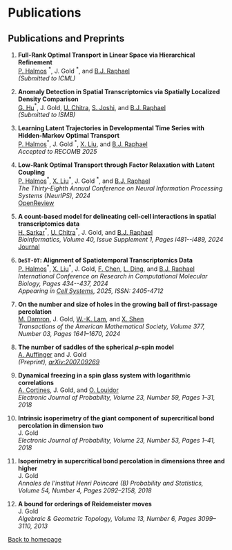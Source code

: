 # Publications

## Publications and Preprints

1. **Full-Rank Optimal Transport in Linear Space via Hierarchical Refinement**  
   [P. Halmos](https://www.linkedin.com/in/peter-halmos-680937124) $^{ * }$, J. Gold $^{ * }$, and [B.J. Raphael](https://www.cs.princeton.edu/~braphael/)  
   *(Submitted to ICML)*

2. **Anomaly Detection in Spatial Transcriptomics via Spatially Localized Density Comparison**  
   [G. Hu](https://raphael-group.github.io/people/)$^{ * }$, J. Gold, [U. Chitra](https://uthsavc.github.io), [S. Joshi](https://www.linkedin.com/in/sunay-joshi/), and [B.J. Raphael](https://www.cs.princeton.edu/~braphael/)  
   *(Submitted to ISMB)*

3. **Learning Latent Trajectories in Developmental Time Series with Hidden-Markov Optimal Transport**  
   [P. Halmos](https://www.linkedin.com/in/peter-halmos-680937124)$^{ * }$, J. Gold $^{ * }$, [X. Liu](https://scholar.google.com/citations?user=ZiK_z9EAAAAJ&hl=en), and [B.J. Raphael](https://www.cs.princeton.edu/~braphael/)  
   *Accepted to RECOMB 2025*  

4. **Low-Rank Optimal Transport through Factor Relaxation with Latent Coupling**  
   [P. Halmos](https://www.linkedin.com/in/peter-halmos-680937124)$^{ * }$, [X. Liu](https://scholar.google.com/citations?user=ZiK_z9EAAAAJ&hl=en)$^{ * }$, J. Gold $^{ * }$, and [B.J. Raphael](https://www.cs.princeton.edu/~braphael/)  
   *The Thirty-Eighth Annual Conference on Neural Information Processing Systems (NeurIPS), 2024*  
   [OpenReview](https://openreview.net/forum?id=hGgkdFF2hR)

5. **A count-based model for delineating cell-cell interactions in spatial transcriptomics data**  
   [H. Sarkar](https://www.hiraksarkar.com)$^{ * }$, [U. Chitra](https://uthsavc.github.io)$^{ * }$, J. Gold, and [B.J. Raphael](https://www.cs.princeton.edu/~braphael/)  
   *Bioinformatics, Volume 40, Issue Supplement 1, Pages i481--i489, 2024*  
   [Journal](https://academic.oup.com/bioinformatics/article/40/Supplement_1/i481/7700859)

6. **`DeST-OT`: Alignment of Spatiotemporal Transcriptomics Data**  
   [P. Halmos](https://www.linkedin.com/in/peter-halmos-680937124)$^{ * }$, [X. Liu](https://scholar.google.com/citations?user=ZiK_z9EAAAAJ&hl=en)$^{ * }$, J. Gold, [F. Chen](https://nephrology.wustl.edu/people/feng-chen-phd/), [L. Ding](https://dinglab.wustl.edu), and [B.J. Raphael](https://www.cs.princeton.edu/~braphael/)  
   *International Conference on Research in Computational Molecular Biology, Pages 434--437, 2024*  
   *Appearing in [Cell Systems](https://www.sciencedirect.com/science/article/pii/S240547122400365X), 2025, ISSN: 2405-4712*

7. **On the number and size of holes in the growing ball of first-passage percolation**  
   [M. Damron](https://people.math.gatech.edu/~mdamron6/), J. Gold, [W.-K. Lam](https://wk-lam.github.io/), and [X. Shen](https://people.math.wisc.edu/~xshen/)  
   *Transactions of the American Mathematical Society, Volume 377, Number 03, Pages 1641–1670, 2024*

8. **The number of saddles of the spherical $p$-spin model**  
   [A. Auffinger](http://math.northwestern.edu/~auffing/) and J. Gold  
   *(Preprint), [arXiv:2007.09269](https://arxiv.org/pdf/2007.09269.pdf)*

9. **Dynamical freezing in a spin glass system with logarithmic correlations**  
   [A. Cortines](http://user.math.uzh.ch/cortines/), J. Gold, and [O. Louidor](https://ie.technion.ac.il/~olouidor/)  
   *Electronic Journal of Probability, Volume 23, Number 59, Pages 1–31, 2018*

10. **Intrinsic isoperimetry of the giant component of supercritical bond percolation in dimension two**  
    J. Gold  
    *Electronic Journal of Probability, Volume 23, Number 53, Pages 1–41, 2018*

11. **Isoperimetry in supercritical bond percolation in dimensions three and higher**  
    J. Gold  
    *Annales de l’institut Henri Poincaré (B) Probability and Statistics, Volume 54, Number 4, Pages 2092–2158, 2018*

12. **A bound for orderings of Reidemeister moves**  
    J. Gold  
    *Algebraic & Geometric Topology, Volume 13, Number 6, Pages 3099–3110, 2013*
    
[Back to homepage](README.md)
